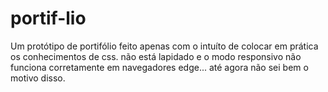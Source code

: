 # portif-lio
Um protótipo de portifólio feito apenas com o intuíto de colocar em prática os conhecimentos de css.
não está lapidado e o modo responsivo não funciona corretamente em navegadores edge... até agora não sei bem o motivo disso.
